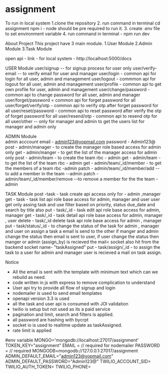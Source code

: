 # assignment

To run in local system 
1.clone the repository
2. run command in terminal 
   cd assignment 
   npm i - node should be pre required to run it.
3. create .env file to set environment variable
4. run command in terminal - npm run dev

About Project
This project have 3 main module.
1.User Module
2.Admin Module
3.Task Module

open api - link - 
for local system - http://localhost:5000/docs


USER Module
user/signup -- for signup process                 for user only
user/verify-email -- to verify email              for user and manager 
user/login - common api for login                 for all user, admin and management
user/logout  -  commmon api for logout            for all user, admin and management
user/profile - common api to get own profile      for user, admin and management
user/change/password - common api to change password   for all user, admin and manager
user/forget/password = common api for forget password   for all 
user/forget/verify/otp - common api to verify otp after forget password   for all
user/reset/password -   common api to reset password after verify the otp of forget password   for all
user/resend/otp - common api to resend otp                                        for all
user/other  --  only for manager and admin to get the users list        for manager and admin only


ADMIN Module  
 admin acccount 
 email - admin123@yopmail.com
 password - Admin123@
post - admin/manager - to create the manager role based access for admin only
get - admin/manger - to get the list of the manager  access for admin only
post - admin/team - to create the team  rbc - admin
get - admin/team - to get the list of the team  rbc - admin
get - admin/team/_id/member - to get the members of a team rbc -admin
patch - admin/team/_id/member/add -- to add a member in the team  --admin
patch - admin/team/_id/member/remove --to remove a member for the the team - admin


TASK Module
post -task - task create api   access only for - admin ,manager
get - task - task list api role base access for admin, manager and user 
             user get only assing task and use filter based on priority, status due_date and search 
             by title also
put - task/_id - task edit api role base access for admin, manager
get - task/_id - task detail api  role base access for admin, manager , user
delete - task/_id  delete task api  role base access for admin , manager
put - task/status/_id - to change the status of the task for admin , manager and user
                        on assign a task a email is send to the other if manger and admin change the status then email is sent to user, 
                         if user change the status then manger or admin (assign_by) is recieved the mail<
                        socket also hit from the backend socket name-  "taskAssigned" 
put - task/assign/_id - to assign the task to a user  for admin and manager user is recieved a mail on task assign.

Notice
* All the email is sent with the template with minimum text which can we rebuild as need.
* code written in js with express to remove complication to understand
* User api try to provide all flow of signup and login
* nodemailer is used to send email templates
* openapi version 3.3 is used
* all the task and user api is consumed with JOI validation
* twilio is setup but not used as its a paid service
* pagination and limit, search and filters is applied. 
* all password are hashing with bycrpt  
* socket io is used to realtime update as taskAssigned.
* rate limit is applied 



#env variable 
MONGO='mongodb://localhost:27017/assignment'
TOKEN_KEY="assignment"
EMAIL =             // required for nodemailer
PASSWORD =         //   required 
MONGODB=mongodb://127.0.0.1:27017/assignment
ADMIN_DEFAULT_EMAIL="admin123@yopmail.com"
ADMIN_DEFAULT_PASSWORD="Admin123@"
TWILIO_ACCOUNT_SID=
TWILIO_AUTH_TOKEN=
TWILIO_PHONE=






